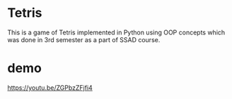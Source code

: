 # Tetris
This is a game of Tetris implemented in Python using OOP concepts which was done in 3rd semester as a part of SSAD course.

# demo 
https://youtu.be/ZGPbzZFjfi4 

